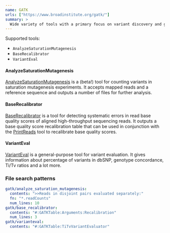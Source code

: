 ```yaml
---
name: GATK
urls: ["https://www.broadinstitute.org/gatk/"]
summary: >
  Wide variety of tools with a primary focus on variant discovery and genotyping
---
```


Supported tools:

- `AnalyzeSaturationMutagenesis`
- `BaseRecalibrator`
- `VariantEval`

#### AnalyzeSaturationMutagenesis

[AnalyzeSaturationMutagenesis](https://gatk.broadinstitute.org/hc/en-us/articles/4404604903451-AnalyzeSaturationMutagenesis-BETA-)
is a (beta!) tool for counting variants in saturation mutagenesis experiments. It accepts mapped reads and a reference sequence and outputs
a number of files for further analysis.

#### BaseRecalibrator

[BaseRecalibrator](https://software.broadinstitute.org/gatk/documentation/tooldocs/current/org_broadinstitute_gatk_tools_walkers_bqsr_BaseRecalibrator.php)
is a tool for detecting systematic errors in read base quality scores of aligned high-throughput
sequencing reads. It outputs a base quality score recalibration table that can be used in
conjunction with the
[PrintReads](https://software.broadinstitute.org/gatk/documentation/tooldocs/current/org_broadinstitute_gatk_tools_walkers_readutils_PrintReads.php)
tool to recalibrate base quality scores.

#### VariantEval

[VariantEval](https://software.broadinstitute.org/gatk/gatkdocs/current/org_broadinstitute_gatk_tools_walkers_varianteval_VariantEval.php)
is a general-purpose tool for variant evaluation. It gives information about percentage of
variants in dbSNP, genotype concordance, Ti/Tv ratios and a lot more.

### File search patterns

```yaml
gatk/analyze_saturation_mutagenesis:
  contents: ">>Reads in disjoint pairs evaluated separately:"
  fn: "*.readCounts"
  num_lines: 10
gatk/base_recalibrator:
  contents: "#:GATKTable:Arguments:Recalibration"
  num_lines: 3
gatk/varianteval:
  contents: "#:GATKTable:TiTvVariantEvaluator"
```
